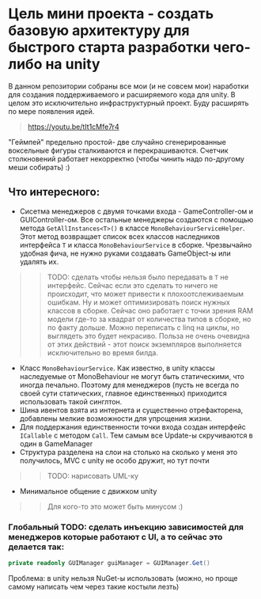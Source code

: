 # Цель мини проекта - создать базовую архитектуру для быстрого старта разработки чего-либо на unity
В данном репозитории собраны все мои (и не совсем мои) наработки для создания поддерживаемого и расширяемого кода для unity. В целом это исключительно инфраструктурный проект. Буду расширять по мере появления идей.
>https://youtu.be/tIt1cMfe7r4

"Геймпей" предельно простой- две случайно сгенерированные воксельные фигуры сталкиваются и перекрашиваются. Счетчик столкновений работает некорректно (чтобы чинить надо по-другому меши собирать) :)

## Что интересного:
- Сисетма менеджеров с двумя точками входа - GameController-ом и GUIController-ом. Все остальные менеджеры создаются с помощью метода ```GetAllInstances<T>()``` в классе ```MonoBehaviourServiceHelper```. Этот метод возвращает список всех классов наследников интерфейса ```T``` и класса ```MonoBehaviourService``` в сборке. Чрезвычайно удобная фича, не нужно руками создавать GameObject-ы или удалять их.
>> TODO: сделать чтобы нельзя было передавать в ```T``` не интерфейс. Сейчас если это сделать то ничего не происходит, что может привести к плохоотслеживаемым ошибкам. Ну и может оптимизировать поиск нужных классов в сборке. Сейчас оно работает с точки зрения RAM модели где-то за квадрат от количества типов в сборке, но по факту дольше. Можно переписать с linq на циклы, но выглядеть это будет некрасиво. Польза не очень очевидна от этих действий - этот поиск экземпляров выполняется исключительно во время билда.
- Класс ```MonoBehaviourService```. Как известно, в unity классы наследуемые от MonoBehaviour не могут быть статическими, что иногда печально. Поэтому для менеджеров (пусть не всегда по своей сути статических, главное единственных) приходится использовать такой синглтон. 
- Шина ивентов взята из интернета и существенно отрефакторена, добавлены мелкие возможности для упрощения жизни.
- Для поддержания единственности точки входа создан интерфейс ```ICallable``` с методом ```Call```. Тем самым все Update-ы скручиваются в один в GameManager
- Структура разделена на слои на столько на сколько у меня это получилось, MVC с unity не особо дружит, но тут почти
>> TODO: нарисовать UML-ку
- Минимальное общение с движком unity
>> Для кого-то это может быть минусом :)


### Глобальный TODO: сделать инъекцию зависимостей для менеджеров которые работают с UI, а то сейчас это делается так: 
```csharp
private readonly GUIManager guiManager = GUIManager.Get()
```
Проблема: в unity нельзя NuGet-ы использовать (можно, но проще самому написать чем через такие костыли лезть)
